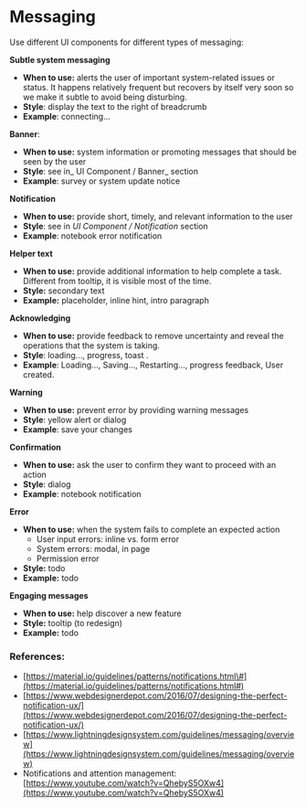 # Messaging

Use different UI components for different types of messaging:

**Subtle system messaging**

* **When to use:** alerts the user of important system-related issues or status. It happens relatively frequent but recovers by itself very soon so we make it subtle to avoid being disturbing.   
* **Style**: display the text to the right of breadcrumb
* **Example**: connecting...

**Banner**:

* **When to use:** system information or promoting messages that should be seen by the user 
* **Style**: see in_ UI Component / Banner_ section   
* **Example**: survey or system update notice

**Notification**

* **When to use:** provide short, timely, and relevant information to the user 
* **Style**: see in _UI Component / Notification_ section   
* **Example**: notebook error notification 

**Helper text**

* **When to use:** provide additional information to help complete a task. Different from tooltip, it is visible most of the time.  
* **Style:** secondary text 
* **Example:** placeholder, inline hint, intro paragraph 

**Acknowledging**

* **When to use:** provide feedback to remove uncertainty and reveal the operations that the system is taking.  
* **Style**: loading..., progress, toast . 
* **Example**: Loading..., Saving..., Restarting..., progress feedback, User created. 

**Warning**

* **When to use:** prevent error by providing warning messages  
* **Style**: yellow alert or dialog   
* **Example**: save your changes 

**Confirmation**

* **When to use:** ask the user to confirm they want to proceed with an action 
* **Style**: dialog   
* **Example**: notebook notification 

**Error**

* **When to use:** when the system fails to complete an expected action
  * User input errors: inline vs. form error
  * System errors: modal, in page
  * Permission error
* **Style:** todo 
* **Example:** todo 

**Engaging messages**

* **When to use:** help discover a new feature 
* **Style:** tooltip \(to redesign\)
* **Example:** todo 

### References:

* [https://material.io/guidelines/patterns/notifications.html\#](https://material.io/guidelines/patterns/notifications.html#)
* [https://www.webdesignerdepot.com/2016/07/designing-the-perfect-notification-ux/](https://www.webdesignerdepot.com/2016/07/designing-the-perfect-notification-ux/)
* [https://www.lightningdesignsystem.com/guidelines/messaging/overview](https://www.lightningdesignsystem.com/guidelines/messaging/overview)
* Notifications and attention management: [https://www.youtube.com/watch?v=QhebyS5OXw4](https://www.youtube.com/watch?v=QhebyS5OXw4)



